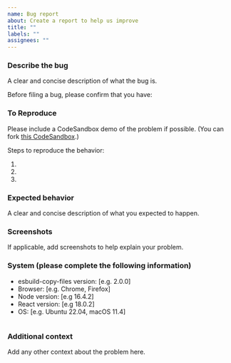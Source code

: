 ```yaml
---
name: Bug report
about: Create a report to help us improve
title: ""
labels: ""
assignees: ""
---
```


### Describe the bug

A clear and concise description of what the bug is.

Before filing a bug, please confirm that you have:

### To Reproduce

Please include a CodeSandbox demo of the problem if possible. (You can fork [this CodeSandbox](https://codesandbox.io/p/github/tiavina-mika/esbuild-copy-files-demo).)

Steps to reproduce the behavior:

1.
2.
3.

### Expected behavior

A clear and concise description of what you expected to happen.

### Screenshots

If applicable, add screenshots to help explain your problem.

### System (please complete the following information)

- esbuild-copy-files version: [e.g. 2.0.0]
- Browser: [e.g. Chrome, Firefox]
- Node version: [e.g 16.4.2]
- React version: [e.g 18.0.2]
- OS: [e.g. Ubuntu 22.04, macOS 11.4]

```tsx

```

### Additional context

Add any other context about the problem here.
